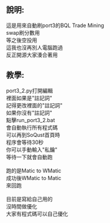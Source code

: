## 說明:<br>
這是用來自動刷port3的BQL Trade Mining<br>
swap刷分數用<br>
等之後空投用<br>
這我也沒再別人電腦跑過<br>
反正開源大家湊合著用<br>

## 教學:<br>
port3_2.py打開編輯<br>
裡面如果是"註記詞"<br>
記得更改裡面的"註記詞"<br>
如果你沒有"註記詞"<br>
點擊run_port3_2.bat<br>
會自動執行所有程式碼<br>
可以再到SoQust首頁時<br>
程序會等待30秒<br>
你可以手動輸入"私鑰"<br>
等待一下就會自動跑<br>
<br>
跑的是Matic to WMatic<br>
成功後WMatic to Matic<br>
來回跑<br>
<br>
目前是寫給自己用的<br>
沒時間做優化 <br>
大家有程式碼可以自己優化<br>
